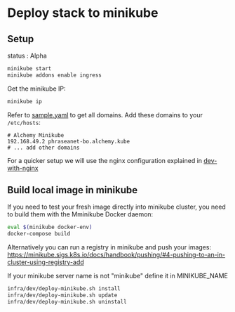 # Deploy stack to minikube

## Setup

status : Alpha



```bash
minikube start
minikube addons enable ingress
```

Get the minikube IP:

```bash
minikube ip
```


Refer to [sample.yaml](../infra/helm/sample.yaml) to get all domains.
Add these domains to your `/etc/hosts`:

```
# Alchemy Minikube
192.168.49.2 phraseanet-bo.alchemy.kube
# ... add other domains
```

For a quicker setup we will use the nginx configuration explained in [dev-with-nginx](./dev-with-nginx.md)

## Build local image in minikube

If you need to test your fresh image directly into minikube cluster, you need to build them
with the Mminikube Docker daemon:

```bash
eval $(minikube docker-env)
docker-compose build
```

Alternatively you can run a registry in minikube and push your images:
https://minikube.sigs.k8s.io/docs/handbook/pushing/#4-pushing-to-an-in-cluster-using-registry-add

If your minikube server name is not "minikube" define it in  MINIKUBE_NAME


```bash
infra/dev/deploy-minikube.sh install
infra/dev/deploy-minikube.sh update
infra/dev/deploy-minikube.sh uninstall
```